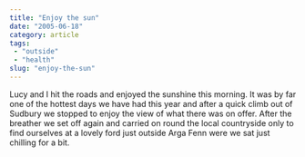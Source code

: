 ```yaml
---
title: "Enjoy the sun"
date: "2005-06-18"
category: article
tags:
 - "outside"
 - "health"
slug: "enjoy-the-sun"
---
```


<!-- [![Stour Valley](/images/20085671_43cb8b8525_m.jpg)](https://www.flickr.com/photos/funkylarma/20085671/ "Stour Valley") -->

Lucy and I hit the roads and enjoyed the sunshine this morning. It was by far one of the hottest days we have had this year and after a quick climb out of Sudbury we stopped to enjoy the view of what there was on offer. After the breather we set off again and carried on round the local countryside only to find ourselves at a lovely ford just outside Arga Fenn were we sat just chilling for a bit.

<!-- [![Lunch Break](/images/20085670_859943e59a_m.jpg)](https://www.flickr.com/photos/funkylarma/20085670/ "Lunch Break") -->
